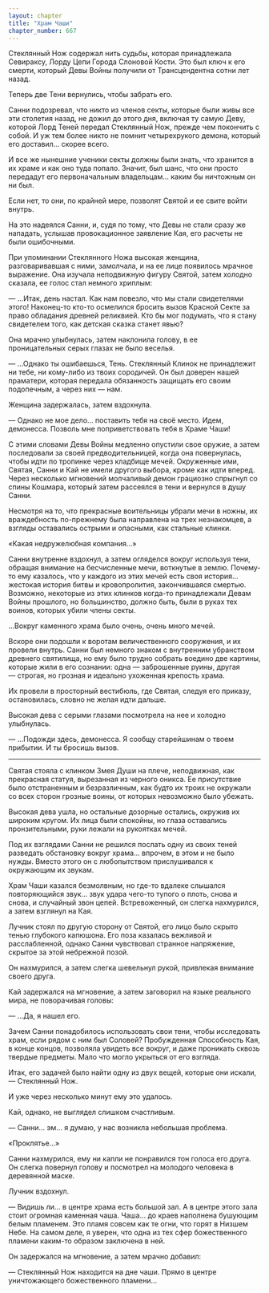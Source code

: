 ```yaml
---
layout: chapter
title: "Храм Чаши"
chapter_number: 667
---
```


Стеклянный Нож содержал нить судьбы, которая принадлежала Севираксу, Лорду Цепи Города Слоновой Кости. Это был ключ к его смерти, который Девы Войны получили от Трансцендентна сотни лет назад.

Теперь две Тени вернулись, чтобы забрать его.

Санни подозревал, что никто из членов секты, которые были живы все эти столетия назад, не дожил до этого дня, включая ту самую Деву, которой Лорд Теней передал Стеклянный Нож, прежде чем покончить с собой. И уж тем более никто не помнит четырехрукого демона, который его доставил... скорее всего.

И все же нынешние ученики секты должны были знать, что хранится в их храме и как оно туда попало. Значит, был шанс, что они просто передадут его первоначальным владельцам... каким бы ничтожным он ни был.

Если нет, то они, по крайней мере, позволят Святой и ее свите войти внутрь.

На это надеялся Санни, и, судя по тому, что Девы не стали сразу же нападать, услышав провокационное заявление Кая, его расчеты не были ошибочными.

При упоминании Стеклянного Ножа высокая женщина, разговаривавшая с ними, замолчала, и на ее лице появилось мрачное выражение. Она изучала неподвижную фигуру Святой, затем холодно сказала, ее голос стал немного хриплым:

— ...Итак, день настал. Как нам повезло, что мы стали свидетелями этого! Наконец-то кто-то осмелился бросить вызов Красной Секте за право обладания древней реликвией. Кто бы мог подумать, что я стану свидетелем того, как детская сказка станет явью?

Она мрачно улыбнулась, затем наклонила голову, в ее проницательных серых глазах не было веселья.

— ...Однако ты ошибаешься, Тень. Стеклянный Клинок не принадлежит ни тебе, ни кому-либо из твоих сородичей. Он был доверен нашей праматери, которая передала обязанность защищать его своим подопечным, а через них — нам.

Женщина задержалась, затем вздохнула.

— Однако не мое дело... поставить тебя на своё место. Идем, демонесса. Позволь мне поприветствовать тебя в Храме Чаши!

С этими словами Девы Войны медленно опустили свое оружие, а затем последовали за своей предводительницей, когда она повернулась, чтобы идти по тропинке через кладбище мечей. Окруженные ими, Святая, Санни и Кай не имели другого выбора, кроме как идти вперед. Через несколько мгновений молчаливый демон грациозно спрыгнул со спины Кошмара, который затем рассеялся в тени и вернулся в душу Санни.

Несмотря на то, что прекрасные воительницы убрали мечи в ножны, их враждебность по-прежнему была направлена на трех незнакомцев, а взгляды оставались острыми и опасными, как стальные клинки.

«Какая недружелюбная компания...»

Санни внутренне вздохнул, а затем огляделся вокруг используя тени, обращая внимание на бесчисленные мечи, воткнутые в землю. Почему-то ему казалось, что у каждого из этих мечей есть своя история... жестокая история битвы и кровопролития, закончившаяся смертью. Возможно, некоторые из этих клинков когда-то принадлежали Девам Войны прошлого, но большинство, должно быть, были в руках тех воинов, которых убили члены секты.

...Вокруг каменного храма было очень, очень много мечей.

Вскоре они подошли к воротам величественного сооружения, и их провели внутрь. Санни был немного знаком с внутренним убранством древнего святилища, но ему было трудно собрать воедино две картины, которые жили в его сознании: одна — заброшенные руины, другая — строгая, но грозная и идеально ухоженная крепость храма.

Их провели в просторный вестибюль, где Святая, следуя его приказу, остановилась, словно не желая идти дальше.

Высокая дева с серыми глазами посмотрела на нее и холодно улыбнулась.

— ...Подожди здесь, демонесса. Я сообщу старейшинам о твоем прибытии. И ты бросишь вызов.

***

Святая стояла с клинком Змея Души на плече, неподвижная, как прекрасная статуя, вырезанная из черного оникса. Ее присутствие было отстраненным и безразличным, как будто их троих не окружали со всех сторон грозные воины, от которых невозможно было убежать.

Высокая дева ушла, но остальные дозорные остались, окружив их широким кругом. Их лица были спокойны, но глаза оставались пронзительными, руки лежали на рукоятках мечей.

Под их взглядами Санни не решился послать одну из своих теней разведать обстановку вокруг храма... впрочем, в этом и не было нужды. Вместо этого он с любопытством прислушивался к окружающим их звукам.

Храм Чаши казался безмолвным, но где-то вдалеке слышался повторяющийся звук... звук удара чего-то тупого о плоть, снова и снова, и случайный звон цепей. Встревоженный, он слегка нахмурился, а затем взглянул на Кая.

Лучник стоял по другую сторону от Святой, его лицо было скрыто тенью глубокого капюшона. Его поза казалась вежливой и расслабленной, однако Санни чувствовал странное напряжение, скрытое за этой небрежной позой.

Он нахмурился, а затем слегка шевельнул рукой, привлекая внимание своего друга.

Кай задержался на мгновение, а затем заговорил на языке реального мира, не поворачивая головы:

— ...Да, я нашел его.

Зачем Санни понадобилось использовать свои тени, чтобы исследовать храм, если рядом с ним был Соловей? Пробужденная Способность Кая, в конце концов, позволяла увидеть все вокруг, и даже проникать сквозь твердые предметы. Мало что могло укрыться от его взгляда.

Итак, его задачей было найти одну из двух вещей, которые они искали, — Стеклянный Нож.

И уже через несколько минут ему это удалось.

Кай, однако, не выглядел слишком счастливым.

— Санни... эм... я думаю, у нас возникла небольшая проблема.

«Проклятье...»

Санни нахмурился, ему ни капли не понравился тон голоса его друга. Он слегка повернул голову и посмотрел на молодого человека в деревянной маске.

Лучник вздохнул.

— Видишь ли... в центре храма есть большой зал. А в центре этого зала стоит огромная каменная чаша. Чаша... до краев наполнена бушующим белым пламенем. Это пламя совсем как те огни, что горят в Низшем Небе. На самом деле, я уверен, что одна из тех сфер божественного пламени каким-то образом заключена в ней.

Он задержался на мгновение, а затем мрачно добавил:

— Стеклянный Нож находится на дне чаши. Прямо в центре уничтожающего божественного пламени...